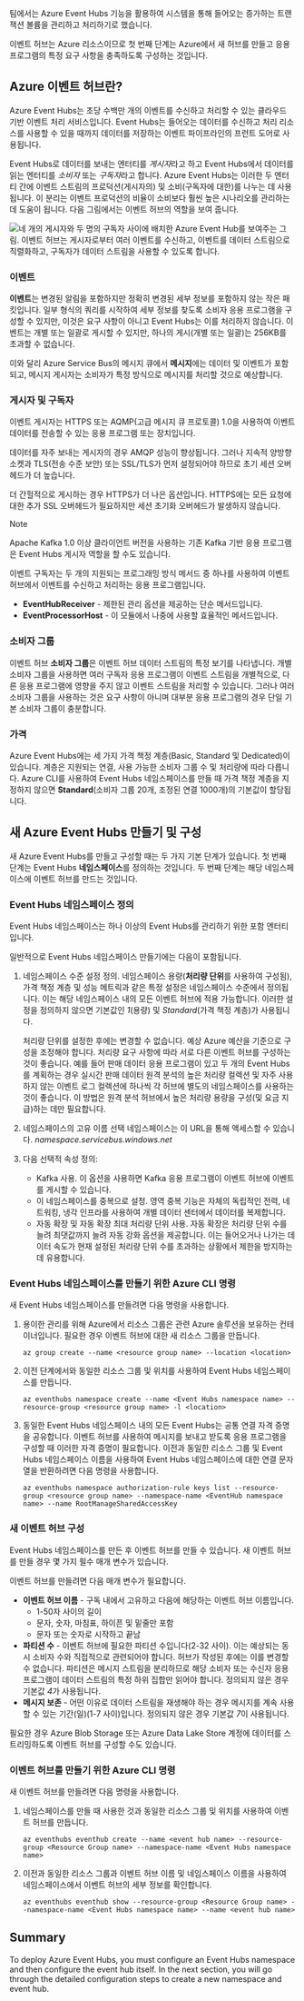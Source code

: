 팀에서는 Azure Event Hubs 기능을 활용하여 시스템을 통해 들어오는 증가하는 트랜잭션 볼륨을 관리하고 처리하기로 했습니다.

이벤트 허브는 Azure 리소스이므로 첫 번째 단계는 Azure에서 새 허브를 만들고 응용 프로그램의 특정 요구 사항을 충족하도록 구성하는 것입니다.

## <a name="what-is-an-azure-event-hub"></a>Azure 이벤트 허브란?

Azure Event Hubs는 초당 수백만 개의 이벤트를 수신하고 처리할 수 있는 클라우드 기반 이벤트 처리 서비스입니다. Event Hubs는 들어오는 데이터를 수신하고 처리 리소스를 사용할 수 있을 때까지 데이터를 저장하는 이벤트 파이프라인의 프런트 도어로 사용됩니다.

Event Hubs로 데이터를 보내는 엔터티를 *게시자*라고 하고 Event Hubs에서 데이터를 읽는 엔터티를 *소비자* 또는 *구독자*라고 합니다. Azure Event Hubs는 이러한 두 엔터티 간에 이벤트 스트림의 프로덕션(게시자의) 및 소비(구독자에 대한)를 나누는 데 사용됩니다. 이 분리는 이벤트 프로덕션의 비율이 소비보다 훨씬 높은 시나리오를 관리하는 데 도움이 됩니다. 다음 그림에서는 이벤트 허브의 역할을 보여 줍니다.

![네 개의 게시자와 두 명의 구독자 사이에 배치한 Azure Event Hub를 보여주는 그림. 이벤트 허브는 게시자로부터 여러 이벤트를 수신하고, 이벤트를 데이터 스트림으로 직렬화하고, 구독자가 데이터 스트림을 사용할 수 있도록 합니다.](../media-draft/2-event-hub-overview.png)

### <a name="events"></a>이벤트

**이벤트**는 변경된 알림을 포함하지만 정확히 변경된 세부 정보를 포함하지 않는 작은 패킷입니다. 일부 형식의 쿼리를 시작하여 세부 정보를 찾도록 소비자 응용 프로그램을 구성할 수 있지만, 이것은 요구 사항이 아니고 Event Hubs는 이를 처리하지 않습니다. 이벤트는 개별 또는 일괄로 게시할 수 있지만, 하나의 게시(개별 또는 일괄)는 256KB를 초과할 수 없습니다.

이와 달리 Azure Service Bus의 메시지 큐에서 **메시지**에는 데이터 및 이벤트가 포함되고, 메시지 게시자는 소비자가 특정 방식으로 메시지를 처리할 것으로 예상합니다.

### <a name="publishers-and-subscribers"></a>게시자 및 구독자

이벤트 게시자는 HTTPS 또는 AQMP(고급 메시지 큐 프로토콜) 1.0을 사용하여 이벤트 데이터를 전송할 수 있는 응용 프로그램 또는 장치입니다. 

데이터를 자주 보내는 게시자의 경우 AMQP 성능이 향상됩니다. 그러나 지속적 양방향 소켓과 TLS(전송 수준 보안) 또는 SSL/TLS가 먼저 설정되어야 하므로 초기 세션 오버헤드가 더 높습니다. 

더 간헐적으로 게시하는 경우 HTTPS가 더 나은 옵션입니다. HTTPS에는 모든 요청에 대한 추가 SSL 오버헤드가 필요하지만 세션 초기화 오버헤드가 발생하지 않습니다.

> [!NOTE] 
> Apache Kafka 1.0 이상 클라이언트 버전을 사용하는 기존 Kafka 기반 응용 프로그램은 Event Hubs 게시자 역할을 할 수도 있습니다.

이벤트 구독자는 두 개의 지원되는 프로그래밍 방식 메서드 중 하나를 사용하여 이벤트 허브에서 이벤트를 수신하고 처리하는 응용 프로그램입니다.

- **EventHubReceiver** - 제한된 관리 옵션을 제공하는 단순 메서드입니다.
- **EventProcessorHost** - 이 모듈에서 나중에 사용할 효율적인 메서드입니다.

### <a name="consumer-groups"></a>소비자 그룹

이벤트 허브 **소비자 그룹**은 이벤트 허브 데이터 스트림의 특정 보기를 나타냅니다. 개별 소비자 그룹을 사용하면 여러 구독자 응용 프로그램이 이벤트 스트림을 개별적으로, 다른 응용 프로그램에 영향을 주지 않고 이벤트 스트림을 처리할 수 있습니다. 그러나 여러 소비자 그룹을 사용하는 것은 요구 사항이 아니며 대부분 응용 프로그램의 경우 단일 기본 소비자 그룹이 충분합니다.

### <a name="pricing"></a>가격

Azure Event Hubs에는 세 가지 가격 책정 계층(Basic, Standard 및 Dedicated)이 있습니다. 계층은 지원되는 연결, 사용 가능한 소비자 그룹 수 및 처리량에 따라 다릅니다. Azure CLI를 사용하여 Event Hubs 네임스페이스를 만들 때 가격 책정 계층을 지정하지 않으면 **Standard**(소비자 그룹 20개, 조정된 연결 1000개)의 기본값이 할당됩니다.

## <a name="creating-and-configuring-a-new-azure-event-hubs"></a>새 Azure Event Hubs 만들기 및 구성

새 Azure Event Hubs를 만들고 구성할 때는 두 가지 기본 단계가 있습니다. 첫 번째 단계는 Event Hubs **네임스페이스**를 정의하는 것입니다. 두 번째 단계는 해당 네임스페이스에 이벤트 허브를 만드는 것입니다.

### <a name="defining-an-event-hubs-namespace"></a>Event Hubs 네임스페이스 정의

Event Hubs 네임스페이스는 하나 이상의 Event Hubs를 관리하기 위한 포함 엔터티입니다. 

일반적으로 Event Hubs 네임스페이스 만들기에는 다음이 포함됩니다.

1. 네임스페이스 수준 설정 정의. 네임스페이스 용량(**처리량 단위**를 사용하여 구성됨), 가격 책정 계층 및 성능 메트릭과 같은 특정 설정은 네임스페이스 수준에서 정의됩니다. 이는 해당 네임스페이스 내의 모든 이벤트 허브에 적용 가능합니다. 이러한 설정을 정의하지 않으면 기본값인 *1*(용량) 및 *Standard*(가격 책정 계층)가 사용됩니다.

    처리량 단위를 설정한 후에는 변경할 수 없습니다. 예상 Azure 예산을 기준으로 구성을 조정해야 합니다. 처리량 요구 사항에 따라 서로 다른 이벤트 허브를 구성하는 것이 좋습니다. 예를 들어 판매 데이터 응용 프로그램이 있고 두 개의 Event Hubs를 계획하는 경우 실시간 판매 데이터 원격 분석의 높은 처리량 컬렉션 및 자주 사용하지 않는 이벤트 로그 컬렉션에 하나씩 각 허브에 별도의 네임스페이스를 사용하는 것이 좋습니다. 이 방법은 원격 분석 허브에서 높은 처리량 용량을 구성(및 요금 지급)하는 데만 필요합니다.

1. 네임스페이스의 고유 이름 선택 네임스페이스는 이 URL을 통해 액세스할 수 있습니다. *_namespace_.servicebus.windows.net*

1. 다음 선택적 속성 정의:

    - Kafka 사용. 이 옵션을 사용하면 Kafka 응용 프로그램이 이벤트 허브에 이벤트를 게시할 수 있습니다.
    - 이 네임스페이스를 중복으로 설정. 영역 중복 기능은 자체의 독립적인 전력, 네트워킹, 냉각 인프라를 사용하여 개별 데이터 센터에서 데이터를 복제합니다.
    - 자동 확장 및 자동 확장 최대 처리량 단위 사용. 자동 확장은 처리량 단위 수를 늘려 최댓값까지 늘려 자동 강화 옵션을 제공합니다. 이는 들어오거나 나가는 데이터 속도가 현재 설정된 처리량 단위 수를 초과하는 상황에서 제한을 방지하는 데 유용합니다.

### <a name="azure-cli-commands-for-creating-an-event-hubs-namespace"></a>Event Hubs 네임스페이스를 만들기 위한 Azure CLI 명령

새 Event Hubs 네임스페이스를 만들려면 다음 명령을 사용합니다.

1. 용이한 관리를 위해 Azure에서 리소스 그룹은 관련 Azure 솔루션을 보유하는 컨테이너입니다. 필요한 경우 이벤트 허브에 대한 새 리소스 그룹을 만듭니다.

    ```azurecli
    az group create --name <resource group name> --location <location>
    ```

1. 이전 단계에서와 동일한 리소스 그룹 및 위치를 사용하여 Event Hubs 네임스페이스를 만듭니다.

    ```azurecli
    az eventhubs namespace create --name <Event Hubs namespace name> --resource-group <resource group name> -l <location>
    ```

1. 동일한 Event Hubs 네임스페이스 내의 모든 Event Hubs는 공통 연결 자격 증명을 공유합니다. 이벤트 허브를 사용하여 메시지를 보내고 받도록 응용 프로그램을 구성할 때 이러한 자격 증명이 필요합니다. 이전과 동일한 리소스 그룹 및 Event Hubs 네임스페이스 이름을 사용하여 Event Hubs 네임스페이스에 대한 연결 문자열을 반환하려면 다음 명령을 사용합니다.

    ```azurecli
    az eventhubs namespace authorization-rule keys list --resource-group <resource group name> --namespace-name <EventHub namespace name> --name RootManageSharedAccessKey
    ```

### <a name="configuring-a-new-event-hub"></a>새 이벤트 허브 구성

Event Hubs 네임스페이스를 만든 후 이벤트 허브를 만들 수 있습니다. 새 이벤트 허브를 만들 경우 몇 가지 필수 매개 변수가 있습니다.

이벤트 허브를 만들려면 다음 매개 변수가 필요합니다.

- **이벤트 허브 이름** - 구독 내에서 고유하고 다음에 해당하는 이벤트 허브 이름입니다.
  - 1-50자 사이의 길이
  - 문자, 숫자, 마침표, 하이픈 및 밑줄만 포함
  - 문자 또는 숫자로 시작하고 끝남
- **파티션 수** - 이벤트 허브에 필요한 파티션 수입니다(2-32 사이). 이는 예상되는 동시 소비자 수와 직접적으로 관련되어야 합니다. 허브가 작성된 후에는 이를 변경할 수 없습니다. 파티션은 메시지 스트림을 분리하므로 해당 소비자 또는 수신자 응용 프로그램이 데이터 스트림의 특정 하위 집합만 읽어야 합니다. 정의되지 않은 경우 기본값 *4*가 사용됩니다.
- **메시지 보존** - 어떤 이유로 데이터 스트림을 재생해야 하는 경우 메시지를 계속 사용할 수 있는 기간(일)(1-7 사이)입니다. 정의되지 않은 경우 기본값 *7*이 사용됩니다.

필요한 경우 Azure Blob Storage 또는 Azure Data Lake Store 계정에 데이터를 스트리밍하도록 이벤트 허브를 구성할 수도 있습니다.

### <a name="azure-cli-commands-for-creating-an-event-hub"></a>이벤트 허브를 만들기 위한 Azure CLI 명령

새 이벤트 허브를 만들려면 다음 명령을 사용합니다.

1. 네임스페이스를 만들 때 사용한 것과 동일한 리소스 그룹 및 위치를 사용하여 이벤트 허브를 만듭니다.

    ```azurecli
    az eventhubs eventhub create --name <event hub name> --resource-group <Resource Group name> --namespace-name <Event Hubs namespace name>
    ```

1. 이전과 동일한 리소스 그룹과 이벤트 허브 이름 및 네임스페이스 이름을 사용하여 네임스페이스에서 이벤트 허브의 세부 정보를 확인합니다.

    ```azurecli
    az eventhubs eventhub show --resource-group <Resource Group name> --namespace-name <Event Hubs namespace name> --name <event hub name>

## Summary

To deploy Azure Event Hubs, you must configure an Event Hubs namespace and then configure the event hub itself. In the next section, you will go through the detailed configuration steps to create a new namespace and event hub.